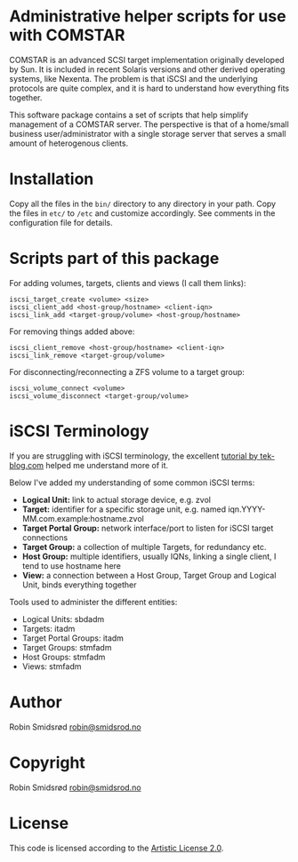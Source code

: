 Administrative helper scripts for use with COMSTAR
==================================================

COMSTAR is an advanced SCSI target implementation originally developed by
Sun.  It is included in recent Solaris versions and other derived operating
systems, like Nexenta.  The problem is that iSCSI and the underlying
protocols are quite complex, and it is hard to understand how everything
fits together.

This software package contains a set of scripts that help simplify
management of a COMSTAR server.  The perspective is that of a home/small
business user/administrator with a single storage server that serves a small
amount of heterogenous clients.

Installation
============

Copy all the files in the `bin/` directory to any directory in your path.
Copy the files in `etc/` to `/etc` and customize accordingly.  See comments
in the configuration file for details.

Scripts part of this package
============================

For adding volumes, targets, clients and views (I call them links):

    iscsi_target_create <volume> <size>
    iscsi_client_add <host-group/hostname> <client-iqn>
    iscsi_link_add <target-group/volume> <host-group/hostname>

For removing things added above:

    iscsi_client_remove <host-group/hostname> <client-iqn>
    iscsi_link_remove <target-group/volume>

For disconnecting/reconnecting a ZFS volume to a target group:

    iscsi_volume_connect <volume>
    iscsi_volume_disconnect <target-group/volume>

iSCSI Terminology
=================

If you are struggling with iSCSI terminology, the excellent [tutorial by
tek-blog.com](http://tek-blog.com/main/index.php?blog=2&title=comstar_howto&more=1&c=1&tb=1&pb=1)
helped me understand more of it.

Below I've added my understanding of some common iSCSI terms:

* **Logical Unit:** link to actual storage device, e.g. zvol
* **Target:** identifier for a specific storage unit, e.g. named iqn.YYYY-MM.com.example:hostname.zvol
* **Target Portal Group:** network interface/port to listen for iSCSI target connections
* **Target Group:** a collection of multiple Targets, for redundancy etc.
* **Host Group:** multiple identifiers, usually IQNs, linking a single client, I tend to use hostname here
* **View:** a connection between a Host Group, Target Group and Logical Unit, binds everything together

Tools used to administer the different entities:

* Logical Units: sbdadm
* Targets: itadm
* Target Portal Groups: itadm
* Target Groups: stmfadm
* Host Groups: stmfadm
* Views: stmfadm

Author
======

Robin Smidsrød <robin@smidsrod.no>

Copyright
=========

Robin Smidsrød <robin@smidsrod.no>

License
=======

This code is licensed according to the [Artistic License
2.0](http://www.perlfoundation.org/artistic_license_2_0).
